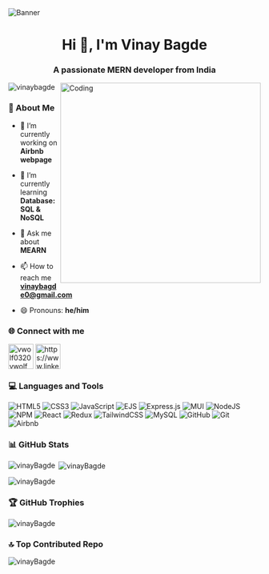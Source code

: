 <img alt="Banner" src="https://user-images.githubusercontent.com/74038190/213910845-af37a709-8995-40d6-be59-724526e3c3d7.gif">
<h1 align="center">Hi 👋, I'm Vinay Bagde</h1>
<h3 align="center">A passionate MERN developer from India</h3>
<img align="right" alt="Coding" width="400" src="https://cdn.dribbble.com/users/1162077/screenshots/3848914/programmer.gif">


<p align="left"> <img src="https://komarev.com/ghpvc/?username=vinaybagde&label=Profile%20views&color=0e75b6&style=flat" alt="vinaybagde" /> </p>

 <h3>💫 About Me </h3>

- 🔭 I’m currently working on **Airbnb webpage**

- 🌱 I’m currently learning **Database: SQL & NoSQL**

- 💬 Ask me about **MEARN**

- 📫 How to reach me **vinaybagde0@gmail.com**

- 😄 Pronouns: **he/him**

<h3 align="left">🌐 Connect with me</h3>
<p align="left">
<a href="https://twitter.com/vwolf0320vwolf" target="blank"><img align="center" src="https://user-images.githubusercontent.com/74038190/235294011-b8074c31-9097-4a65-a594-4151b58743a8.gif" alt="vwolf0320vwolf" height="50" width="50" /></a>
<a href="https://www.linkedin.com/in/vinay-bagde/" target="blank"><img align="center" src="https://user-images.githubusercontent.com/74038190/235294012-0a55e343-37ad-4b0f-924f-c8431d9d2483.gif" alt="https://www.linkedin.com/in/vinay-bagde/" height="50" width="50" /></a>
</p>

<h3 align="left">💻 Languages and Tools</h3>

![HTML5](https://img.shields.io/badge/html5-%23E34F26.svg?style=for-the-badge&logo=html5&logoColor=white) ![CSS3](https://img.shields.io/badge/css3-%231572B6.svg?style=for-the-badge&logo=css3&logoColor=white) ![JavaScript](https://img.shields.io/badge/javascript-%23323330.svg?style=for-the-badge&logo=javascript&logoColor=%23F7DF1E) ![EJS](https://img.shields.io/badge/ejs-%23B4CA65.svg?style=for-the-badge&logo=ejs&logoColor=black) ![Express.js](https://img.shields.io/badge/express.js-%23404d59.svg?style=for-the-badge&logo=express&logoColor=%2361DAFB) ![MUI](https://img.shields.io/badge/MUI-%230081CB.svg?style=for-the-badge&logo=mui&logoColor=white) ![NodeJS](https://img.shields.io/badge/node.js-6DA55F?style=for-the-badge&logo=node.js&logoColor=white) ![NPM](https://img.shields.io/badge/NPM-%23CB3837.svg?style=for-the-badge&logo=npm&logoColor=white) ![React](https://img.shields.io/badge/react-%2320232a.svg?style=for-the-badge&logo=react&logoColor=%2361DAFB) ![Redux](https://img.shields.io/badge/redux-%23593d88.svg?style=for-the-badge&logo=redux&logoColor=white) ![TailwindCSS](https://img.shields.io/badge/tailwindcss-%2338B2AC.svg?style=for-the-badge&logo=tailwind-css&logoColor=white) ![MySQL](https://img.shields.io/badge/mysql-4479A1.svg?style=for-the-badge&logo=mysql&logoColor=white) ![GitHub](https://img.shields.io/badge/github-%23121011.svg?style=for-the-badge&logo=github&logoColor=white) ![Git](https://img.shields.io/badge/git-%23F05033.svg?style=for-the-badge&logo=git&logoColor=white) ![Airbnb](https://img.shields.io/badge/Airbnb-%23ff5a5f.svg?style=for-the-badge&logo=Airbnb&logoColor=white)

<h3>📊 GitHub Stats</h3>
<p><img align="left" src="https://github-readme-stats.vercel.app/api/top-langs?username=vinayBagde&show_icons=true&locale=en&layout=compact&theme=tokyonight" alt="vinayBagde" /></p>

<p>&nbsp;<img align="center" src="https://github-readme-stats.vercel.app/api?username=vinayBagde&show_icons=true&locale=en&theme=tokyonight" alt="vinayBagde" /></p>

<p><img align="center" src="https://github-readme-streak-stats.herokuapp.com/?user=vinayBagde&&theme=tokyonight" alt="vinayBagde" /></p>

<h3>🏆 GitHub Trophies</h3>
<p><img src="https://github-profile-trophy.vercel.app/?username=vinayBagde&theme=tokyonight&no-frame=false&no-bg=true&margin-w=4" alt="vinayBagde"></p>

<h3>🔝 Top Contributed Repo</h3>
<p><img src="https://github-contributor-stats.vercel.app/api?username=vinayBagde&limit=5&theme=tokyonight&combine_all_yearly_contributions=true" alt="vinayBagde"></p>







 
